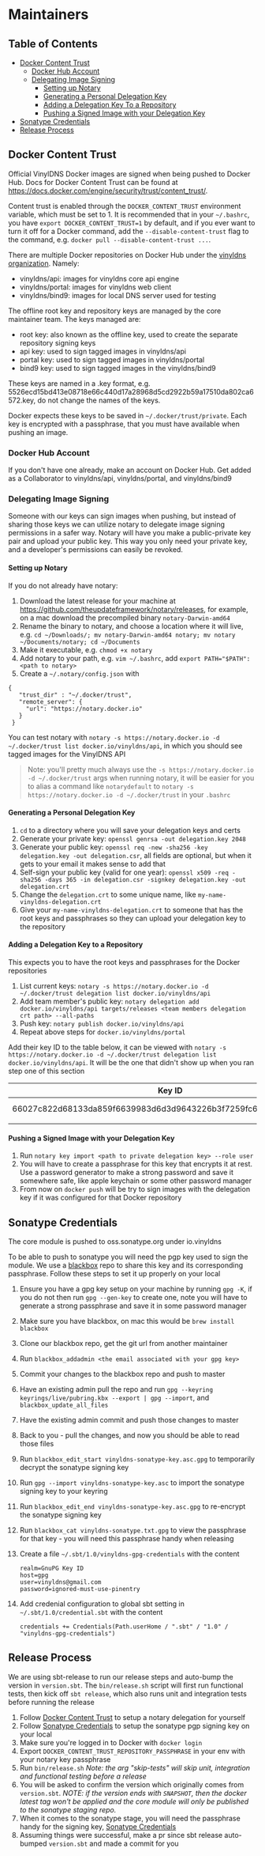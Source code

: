 # Maintainers

## Table of Contents
* [Docker Content Trust](#docker-content-trust)
    * [Docker Hub Account](#docker-hub-account)
    * [Delegating Image Signing](#delegating-image-signing)
        * [Setting up Notary](#setting-up-notary)
        * [Generating a Personal Delegation Key](#generating-a-personal-delegation-key)
        * [Adding a Delegation Key To a Repository](#adding-a-delegation-key-to-a-repository)
        * [Pushing a Signed Image with your Delegation Key](#pushing-a-signed-image-with-your-delegation-key)
* [Sonatype Credentials](#sonatype-credentials)
* [Release Process](#release-process)

## Docker Content Trust

Official VinylDNS Docker images are signed when being pushed to Docker Hub. Docs for Docker Content Trust can be found 
at https://docs.docker.com/engine/security/trust/content_trust/.

Content trust is enabled through the `DOCKER_CONTENT_TRUST` environment variable, which must be set to 1. It is recommended that 
in your `~/.bashrc`, you have `export DOCKER_CONTENT_TRUST=1` by default, and if you ever want to turn it off for a 
Docker command, add the `--disable-content-trust` flag to the command, e.g. `docker pull --disable-content-trust ...`.

There are multiple Docker repositories on Docker Hub under 
the [vinyldns organization](https://hub.docker.com/u/vinyldns/dashboard/). Namely: 

* vinyldns/api: images for vinyldns core api engine 
* vinyldns/portal: images for vinyldns web client
* vinyldns/bind9: images for local DNS server used for testing 

The offline root key and repository keys are managed by the core maintainer team. The keys managed are:

* root key: also known as the offline key, used to create the separate repository signing keys
* api key: used to sign tagged images in vinyldns/api
* portal key: used to sign tagged images in vinyldns/portal
* bind9 key: used to sign tagged images in the vinyldns/bind9

These keys are named in a <hash>.key format, e.g. 5526ecd15bd413e08718e66c440d17a28968d5cd2922b59a17510da802ca6572.key,
do not change the names of the keys. 

Docker expects these keys to be saved in `~/.docker/trust/private`. Each key is encrypted with a passphrase, that you 
must have available when pushing an image.

### Docker Hub Account

If you don't have one already, make an account on Docker Hub. Get added as a Collaborator to vinyldns/api, vinyldns/portal,
and vinyldns/bind9

### Delegating Image Signing
Someone with our keys can sign images when pushing, but instead of sharing those keys we can utilize 
notary to delegate image signing permissions in a safer way. Notary will have you make a public-private key pair and 
upload your public key. This way you only need your private key, and a developer's permissions can easily be revoked. 

#### Setting up Notary
If you do not already have notary: 

1. Download the latest release for your machine at https://github.com/theupdateframework/notary/releases, 
for example, on a mac download the precompiled binary `notary-Darwin-amd64`
1. Rename the binary to notary, and choose a location where it will live,
e.g. `cd ~/Downloads/; mv notary-Darwin-amd64 notary; mv notary ~/Documents/notary; cd ~/Documents`
1. Make it executable, e.g. `chmod +x notary`
1. Add notary to your path, e.g. `vim ~/.bashrc`, add `export PATH="$PATH":<path to notary>`
1. Create a `~/.notary/config.json` with
 
``` 
{
   "trust_dir" : "~/.docker/trust",
   "remote_server": {
     "url": "https://notary.docker.io"
   }
 }
```

You can test notary with `notary -s https://notary.docker.io -d ~/.docker/trust list docker.io/vinyldns/api`, in which
you should see tagged images for the VinylDNS API

> Note: you'll pretty much always use the `-s https://notary.docker.io -d ~/.docker/trust` args when running notary,
it will be easier for you to alias a command like `notarydefault` to `notary -s https://notary.docker.io -d ~/.docker/trust`
in your `.bashrc` 

#### Generating a Personal Delegation Key
1. `cd` to a directory where you will save your delegation keys and certs
1. Generate your private key: `openssl genrsa -out delegation.key 2048`
1. Generate your public key: `openssl req -new -sha256 -key delegation.key -out delegation.csr`, all fields are optional,
but when it gets to your email it makes sense to add that
1. Self-sign your public key (valid for one year): 
`openssl x509 -req -sha256 -days 365 -in delegation.csr -signkey delegation.key -out delegation.crt`
1. Change the `delegation.crt` to some unique name, like `my-name-vinyldns-delegation.crt`
1. Give your `my-name-vinyldns-delegation.crt` to someone that has the root keys and passphrases so 
they can upload your delegation key to the repository

#### Adding a Delegation Key to a Repository
This expects you to have the root keys and passphrases for the Docker repositories

1. List current keys: `notary -s https://notary.docker.io -d ~/.docker/trust delegation list docker.io/vinyldns/api`
1. Add team member's public key: `notary delegation add docker.io/vinyldns/api targets/releases <team members delegation crt path> --all-paths`
1. Push key: `notary publish docker.io/vinyldns/api`
1. Repeat above steps for `docker.io/vinyldns/portal`

Add their key ID to the table below, it can be viewed with `notary -s https://notary.docker.io -d ~/.docker/trust delegation list docker.io/vinyldns/api`.
It will be the one that didn't show up when you ran step one of this section

| Key ID | Name |
|------------------------------------------------------------------|----------------|
| 66027c822d68133da859f6639983d6d3d9643226b3f7259fc6420964993b499a | Nima Eskandary |
| | |

#### Pushing a Signed Image with your Delegation Key
1. Run `notary key import <path to private delegation key> --role user`
1. You will have to create a passphrase for this key that encrypts it at rest. Use a password generator to make a 
strong password and save it somewhere safe, like apple keychain or some other password manager
1. From now on `docker push` will be try to sign images with the delegation key if it was configured for that Docker 
repository

## Sonatype Credentials

The core module is pushed to oss.sonatype.org under io.vinyldns

To be able to push to sonatype you will need the pgp key used to sign the module. We use a [blackbox](https://github.com/StackExchange/blackbox/)
repo to share this key and its corresponding passphrase. Follow these steps to set it up properly on your local

1. Ensure you have a gpg key setup on your machine by running `gpg -K`, if you do not then run `gpg --gen-key` to create one,
note you will have to generate a strong passphrase and save it in some password manager
1. Make sure you have blackbox, on mac this would be `brew install blackbox`
1. Clone our blackbox repo, get the git url from another maintainer
1. Run `blackbox_addadmin <the email associated with your gpg key>`
1. Commit your changes to the blackbox repo and push to master
1. Have an existing admin pull the repo and run `gpg --keyring keyrings/live/pubring.kbx --export | gpg --import`, and `blackbox_update_all_files`
1. Have the existing admin commit and push those changes to master
1. Back to you - pull the changes, and now you should be able to read those files
1. Run `blackbox_edit_start vinyldns-sonatype-key.asc.gpg` to temporarily decrypt the sonatype signing key
1. Run `gpg --import vinyldns-sonatype-key.asc` to import the sonatype signing key to your keyring
1. Run `blackbox_edit_end vinyldns-sonatype-key.asc.gpg` to re-encrypt the sonatype signing key
1. Run `blackbox_cat vinyldns-sonatype.txt.gpg` to view the passphrase for that key - you will need this passphrase handy when releasing
1. Create a file `~/.sbt/1.0/vinyldns-gpg-credentials` with the content

    ```
    realm=GnuPG Key ID
    host=gpg
    user=vinyldns@gmail.com
    password=ignored-must-use-pinentry
    ```

1. Add credenial configuration to global sbt setting in `~/.sbt/1.0/credential.sbt` with the content

    ```
    credentials += Credentials(Path.userHome / ".sbt" / "1.0" / "vinyldns-gpg-credentials")
    ```

## Release Process

We are using sbt-release to run our release steps and auto-bump the version in `version.sbt`. The `bin/release.sh`
script will first run functional tests, then kick off `sbt release`, which also runs unit and integration tests before
running the release

1. Follow [Docker Content Trust](#docker-content-trust) to setup a notary delegation for yourself
1. Follow [Sonatype Credentials](#sonatype-credentials) to setup the sonatype pgp signing key on your local
1. Make sure you're logged in to Docker with `docker login`
1. Export `DOCKER_CONTENT_TRUST_REPOSITORY_PASSPHRASE` in your env with your notary key passphrase 
1. Run `bin/release.sh` _Note: the arg "skip-tests" will skip unit, integration and functional testing before a release_
1. You will be asked to confirm the version which originally comes from `version.sbt`. _NOTE: if the version ends with 
`SNAPSHOT`, then the docker latest tag won't be applied and the core module will only be published to the sonatype
staging repo._
1. When it comes to the sonatype stage, you will need the passphrase handy for the signing key, [Sonatype Credentials](#sonatype-credentials)
1. Assuming things were successful, make a pr since sbt release auto-bumped `version.sbt` and made a commit for you

